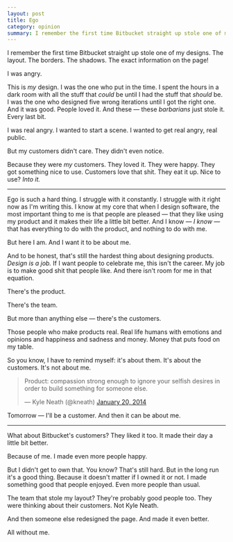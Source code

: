 ```yaml
---
layout: post
title: Ego
category: opinion
summary: I remember the first time Bitbucket straight up stole one of my designs. The layout. The borders. The shadows. The exact information on the page!<br /><br />I was angry.
---
```


I remember the first time Bitbucket straight up stole one of my designs. The layout. The borders. The shadows. The exact information on the page!

I was angry.

This is *my* design. I was the one who put in the time. I spent the hours in a dark room with all the stuff that *could* be until I had the stuff that *should* be. I was the one who designed five wrong iterations until I got the right one. And it was good. People loved it. And these — these *barbarians* just stole it. Every last bit.

I was real angry. I wanted to start a scene. I wanted to get real angry, real public.

But my customers didn't care. They didn't even notice.

Because they were *my* customers. They loved it. They were happy. They got something nice to use. Customers love that shit. They eat it up. Nice to use? *Into it.*

* * * *

Ego is such a hard thing. I struggle with it constantly. I struggle with it right now as I'm writing this. I know at my core that when I design software, the most important thing to me is that people are pleased — that they like using my product and it makes their life a little bit better. And I know — *I know* — that has everything to do with the product, and nothing to do with me.

But here I am. And I want it to be about me.

And to be honest, that's still the hardest thing about designing products. *Design is a job.* If I want people to celebrate me, this isn't the career. My job is to make good shit that people like. And there isn't room for me in that equation.

There's the product.

There's the team.

But more than anything else — there's the customers.

Those people who make products real. Real life humans with emotions and opinions and happiness and sadness and money. Money that puts food on my table.

So you know, I have to remind myself: it's about them. It's about the customers. It's not about me.

<blockquote class="twitter-tweet tw-align-center" lang="en"><p>Product: compassion strong enough to ignore your selfish desires in order to build something for someone else.</p>&mdash; Kyle Neath (@kneath) <a href="https://twitter.com/kneath/status/425100294809059328">January 20, 2014</a></blockquote>
<script async src="//platform.twitter.com/widgets.js" charset="utf-8"></script>

Tomorrow — I'll be a customer. And then it can be about me.


* * * *

What about Bitbucket's customers? They liked it too. It made their day a little bit better.

Because of me. I made even more people happy.

But I didn't get to own that. You know? That's still hard. But in the long run it's a good thing. Because it doesn't matter if I owned it or not. I made something good that people enjoyed. Even more people than usual.

The team that stole my layout? They're probably good people too. They were thinking about their customers. Not Kyle Neath.

And then someone else redesigned the page. And made it even better.

All without me.
